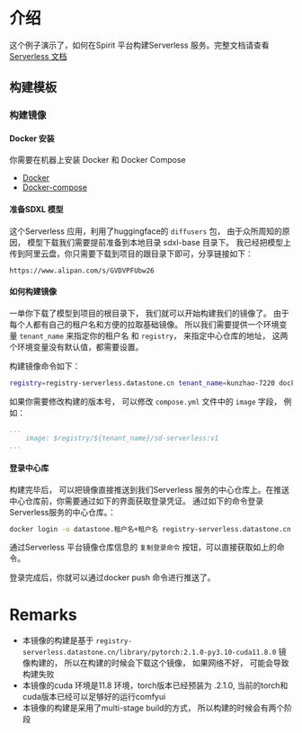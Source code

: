 # 介绍

这个例子演示了，如何在Spirit 平台构建Serverless 服务。完整文档请查看 [Serverless 文档](https://docs.spiritlabs.cn/zh/Serverless/https://serverless.datastone.cn/sprite/docs/zh/quickstart/serverless-step-by-step-2)

## 构建模板

### 构建镜像

#### Docker 安装
你需要在机器上安装 Docker 和 Docker Compose

- [Docker](https://docs.docker.com/get-docker/)
- [Docker-compose](https://docs.docker.com/compose/install/)

#### 准备SDXL 模型

这个Serverless 应用，利用了huggingface的 `diffusers` 包， 由于众所周知的原因， 模型下载我们需要提前准备到本地目录 sdxl-base 目录下。 我已经把模型上传到阿里云盘，你只需要下载到项目的跟目录下即可，分享链接如下：

```
https://www.alipan.com/s/GVDVPFUbw26
```

#### 如何构建镜像

一单你下载了模型到项目的根目录下， 我们就可以开始构建我们的镜像了。 由于每个人都有自己的租户名和方便的拉取基础镜像。 所以我们需要提供一个环境变量 `tenant_name` 来指定你的租户名 和 `registry`， 来指定中心仓库的地址， 这两个环境变量没有默认值，都需要设置。

构建镜像命令如下：

```bash
registry=registry-serverless.datastone.cn tenant_name=kunzhao-7220 docker compose build sd-serverless
```

如果你需要修改构建的版本号， 可以修改 `compose.yml` 文件中的 `image` 字段， 例如：
```yaml
...
    image: $registry/${tenant_name}/sd-serverless:v1
...
```

#### 登录中心库

构建完毕后， 可以把镜像直接推送到我们Serverless 服务的中心仓库上。在推送中心仓库前，你需要通过如下的界面获取登录凭证。
通过如下的命令登录Serverless服务的中心仓库。：

```bash
docker login -u datastone.租户名+租户名 registry-serverless.datastone.cn
```

通过Serverless 平台镜像仓库信息的 `复制登录命令` 按钮，可以直接获取如上的命令。 

登录完成后，你就可以通过docker push 命令进行推送了。




# Remarks

- 本镜像的构建是基于 `registry-serverless.datastone.cn/library/pytorch:2.1.0-py3.10-cuda11.8.0` 镜像构建的， 所以在构建的时候会下载这个镜像， 如果网络不好， 可能会导致构建失败
- 本镜像的cuda 环境是11.8 环境，torch版本已经预装为 .2.1.0, 当前的torch和cuda版本已经可以足够好的运行comfyui
- 本镜像的构建是采用了multi-stage build的方式， 所以构建的时候会有两个阶段


